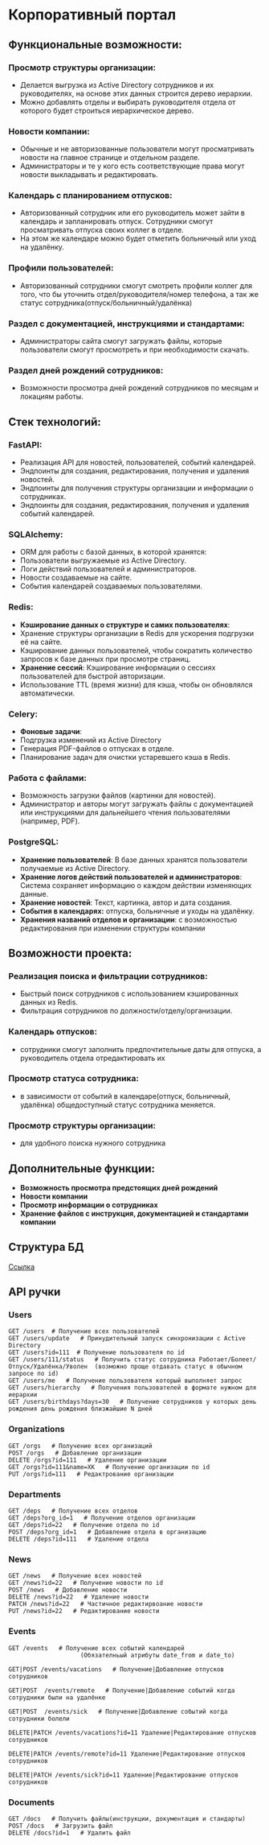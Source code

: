 # Корпоративный портал

## Функциональные возможности:

### Просмотр структуры организации:

- Делается выгрузка из Active Directory сотрудников и их руководителях, на основе этих данных строится дерево иерархии.
- Можно добавлять отделы и выбирать руководителя отдела от которого будет строиться иерархическое дерево.

### Новости компании:

- Обычные и не авторизованные пользователи  могут просматривать новости на главное странице и отдельном разделе.
- Администраторы и те у кого есть соответствующие права могут новости выкладывать и редактировать. 

### Календарь с планированием отпусков:

- Авторизованный сотрудник или его руководитель может зайти в календарь и запланировать отпуск. Сотрудники смогут просматривать отпуска своих коллег в отделе.
- На этом же календаре можно будет отметить больничный или уход на удалёнку.

### Профили пользователей:

- Авторизованный сотрудники смогут смотреть профили коллег для того, что бы уточнить отдел/руководителя/номер телефона, а так же статус сотрудника(отпуск/больничный/удалёнка)

### Раздел с документацией, инструкциями и стандартами:

- Администраторы сайта смогут загружать файлы, которые пользователи смогут просмотреть и при необходимости скачать.

### Раздел дней рождений сотрудников:

- Возможности просмотра дней рождений сотрудников по месяцам и локациям работы. 

## Стек технологий:

### FastAPI:

- Реализация API для новостей, пользователей, событий календарей.
- Эндпоинты для создания, редактирования, получения и удаления новостей.
- Эндпоинты для получения структуры организации и информации о сотрудниках.
- Эндпоинты для создания, редактирования, получения и удаления событий календарей.

### SQLAlchemy:

- ORM для работы с базой данных, в которой хранятся:
- Пользователи выгружаемые из Active Directory.
- Логи действий пользователей  и администраторов.
- Новости создаваемые на сайте.
- События календарей создаваемых пользователями.

### Redis:

- **Кэширование данных о структуре и самих пользователях**:
- Хранение структуры организации в Redis для ускорения подгрузки её на сайте.
- Кэширование данных пользователей, чтобы сократить количество запросов к базе данных при просмотре страниц.
- **Хранение сессий**: Кэширование информации о сессиях пользователей для быстрой авторизации.
- Использование TTL (время жизни) для кэша, чтобы он обновлялся автоматически.

### Celery:

- **Фоновые задачи**:
- Подгрузка изменений из Active Directory
- Генерация PDF-файлов о отпусках в отделе.
- Планирование задач для очистки устаревшего кэша в Redis.

### Работа с файлами:

- Возможность загрузки файлов (картинки для новостей).
- Администратор и авторы могут загружать файлы с документацией или инструкциями для дальнейшего чтения пользователями (например, PDF).

### PostgreSQL:

- **Хранение пользователей**: В базе данных хранятся пользователи получаемые из Active Directory.
- **Хранение логов действий пользователей и администраторов**: Система сохраняет информацию о каждом действии изменяющих данные.
- **Хранение новостей**: Текст, картинка, автор и дата создания.
- **События в календарях:** отпуска, больничные и уходы на удалёнку.
- **Хранения названий отделов и организации**: с возможностью редактирования при изменении структуры компании


## Возможности проекта:

### Реализация поиска и фильтрации сотрудников:
- Быстрый поиск сотрудников с использованием кэшированных данных из Redis.
- Фильтрация сотрудников по должности/отделу/организации.
### Календарь отпусков:
- сотрудники смогут заполнить предпочтительные даты для отпуска, а руководитель отдела отредактировать их
### Просмотр статуса сотрудника:
- в зависимости от событий в календаре(отпуск, больничный, удалёнка) общедоступный статус сотрудника меняется.
### Просмотр структуры организации:
- для удобного поиска нужного сотрудника



## Дополнительные функции:

- **Возможность просмотра предстоящих дней рождений**
- **Новости компании**
- **Просмотр информации о сотрудниках**
- **Хранение файлов с инструкция, документацией и стандартами компании**






## Структура БД

[Ссылка](https://www.drawdb.app/editor?shareId=689fc89c0cf418905b5fa17d3e9e9f81)

## API ручки

### Users

```
GET /users  # Получение всех пользователей
GET /users/update   # Принудительный запуск синхронизации с Active Directory
GET /users?id=111  # Получение пользователя по id
GET /users/111/status   # Получить статус сотрудника Работает/Болеет/Отпуск/Удалёнка/Уволен  (возможно проще отдавать статус в обычном запросе по id)
GET /users/me   # Получение пользователя который выполняет запрос
GET /users/hierarchy   # Получения пользователей в формате нужном для иерархии
GET /users/birthdays?days=30   # Получение сотрудников у которых день рождения день рождения близжайшие N дней
```

### Organizations

```
GET /orgs   # Получение всех организаций
POST /orgs   # Добавление организации
DELETE /orgs?id=111   # Удаление организации
GET /orgs?id=111&name=ХК   # Получение организации по id
PUT /orgs?id=111   # Редактрование организации
```

### Departments

```
GET /deps   # Получение всех отделов
GET /deps?org_id=1   # Получение отделов организации
GET /deps?id=22   # Получение отдела по id
POST /deps?org_id=1   # Добавление отдела в организацию
DELETE /deps?id=111   # Удаление отдела
```

### News

```
GET /news   # Получение всех новостей
GET /news?id=22   # Получение новости по id
POST /news   # Добавление новости
DELETE /news?id=22   # Удаление новости
PATCH /news?id=22   # Частичное редактирвоание новости
PUT /news?id=22   # Редактирование новости
```

### Events

```
GET /events   # Получение всех событий календарей
					(Обязателньый атрибуты date_from и date_to)
					
GET|POST /events/vacations   # Получение|Добавление отпусков сотрудников

GET|POST  /events/remote   # Получение|Добавление событий когда сотрудники были на удалёнке

GET|POST  /events/sick   # Получение|Добавление событий когда сотрудники болели

DELETE|PATCH /events/vacations?id=11 Удаление|Редактирование отпусков сотрудников

DELETE|PATCH /events/remote?id=11 Удаление|Редактирование отпусков сотрудников

DELETE|PATCH /events/sick?id=11 Удаление|Редактирование отпусков сотрудников

```

### Documents

```
GET /docs   # Получить файлы(инструкции, документация и стандарты)
POST /docs   # Загрузить файл
DELETE /docs?id=1   # Удалить файл
```
